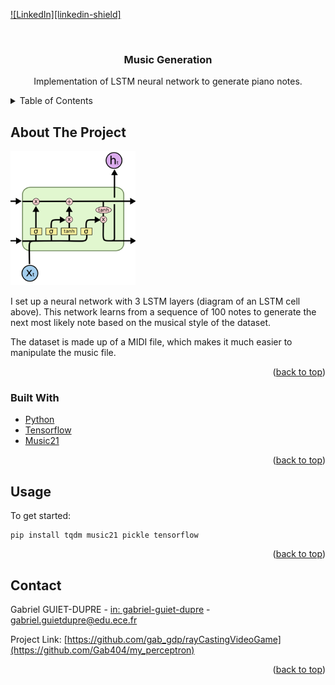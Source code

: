 <div id="top"></div>

[![LinkedIn][linkedin-shield]][linkedin-url]



<!-- PROJECT LOGO -->
<br />
<div align="center">
  <h3 align="center">Music Generation</h3>

  <p align="center">
    Implementation of LSTM neural network to generate piano notes.
</div>



<!-- TABLE OF CONTENTS -->
<details>
  <summary>Table of Contents</summary>
  <ol>
    <li>
      <a href="#about-the-project">About The Project</a>
      <ul>
        <li><a href="#built-with">Built With</a></li>
      </ul>
    </li>
    <li><a href="#usage">Usage</a></li>
    <li><a href="#contact">Contact</a></li>
  </ol>
</details>



<!-- ABOUT THE PROJECT -->
## About The Project

![Product Name Screen Shot][schema-lstm]


I set up a neural network with 3 LSTM layers (diagram of an LSTM cell above). This network learns from a sequence of 100 notes to generate the next most likely note based on the musical style of the dataset.

The dataset is made up of a MIDI file, which makes it much easier to manipulate the music file.


<p align="right">(<a href="#top">back to top</a>)</p>



### Built With


* [Python](https://www.python.org/)
* [Tensorflow](https://www.tensorflow.org/)
* [Music21](https://web.mit.edu/music21/doc/)


<p align="right">(<a href="#top">back to top</a>)</p>


<!-- USAGE EXAMPLES -->
## Usage


To get started: 

    pip install tqdm music21 pickle tensorflow

<p align="right">(<a href="#top">back to top</a>)</p>


<!-- CONTACT -->
## Contact

Gabriel GUIET-DUPRE - [in: gabriel-guiet-dupre](https://linkedin.com/in/gabriel-guiet-dupre) - gabriel.guietdupre@edu.ece.fr

Project Link: [https://github.com/gab_gdp/rayCastingVideoGame](https://github.com/Gab404/my_perceptron)

<p align="right">(<a href="#top">back to top</a>)</p>



<!-- MARKDOWN LINKS & IMAGES -->
<!-- https://www.markdownguide.org/basic-syntax/#reference-style-links -->
[linkedin-url]: https://linkedin.com/in/gabriel-guiet-dupre
[schema-lstm]: ./shema-lstm.png
